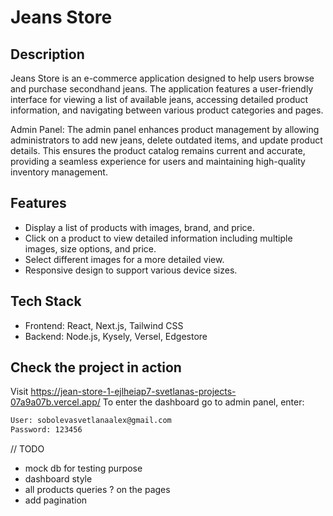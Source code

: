 # Jeans Store

## Description

Jeans Store is an e-commerce application designed to help users browse and purchase secondhand jeans. The application features a user-friendly interface for viewing a list of available jeans, accessing detailed product information, and navigating between various product categories and pages.

Admin Panel: The admin panel enhances product management by allowing administrators to add new jeans, delete outdated items, and update product details. This ensures the product catalog remains current and accurate, providing a seamless experience for users and maintaining high-quality inventory management.


## Features

- Display a list of products with images, brand, and price.
- Click on a product to view detailed information including multiple images, size options, and price.
- Select different images for a more detailed view.
- Responsive design to support various device sizes.

## Tech Stack

- Frontend: React, Next.js, Tailwind CSS
- Backend: Node.js, Kysely, Versel, Edgestore


## Check the project in action

Visit https://jean-store-1-ejlheiap7-svetlanas-projects-07a9a07b.vercel.app/
To enter the dashboard go to admin panel, enter: 
 ```bash
User: sobolevasvetlanaalex@gmail.com
Password: 123456
```

// TODO

- mock db for testing purpose
- dashboard style
- all products queries ? on the pages
- add pagination
